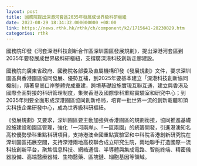 ```yaml
---
layout: post
title: 國務院提出深港河套區2035年發展成世界級科研樞紐
date: 2023-08-29 18:34:32.000000000 +08:00
link: https://news.rthk.hk/rthk/ch/component/k2/1715641-20230829.htm
categories: rthk
---
```


國務院印發《河套深港科技創新合作區深圳園區發展規劃》，提出深港河套區到2035年要發展成世界級科研樞紐，支撐廣深港科技創新走廊建設。

國務院向廣東省政府、國務院各部委及直屬機構印發《發展規劃》文件，要求深圳園區與香港園區協同發展、優勢互補，到2025年要基本建立「深港科技創新協同機制」，隨著皇崗口岸整體完成重建，跨境基礎設施實現互聯互通，建立與香港及國際全面對接的科研管理制度，集聚香港及國際學科重點實驗室和研究中心；到2035年則要全面形成深港園區協同創新格局，培育一批世界一流的創新載體和頂尖科技企業研發中心，成為世界級科研樞紐。

《發展規劃》又要求，深圳園區要主動加強與香港園區的規劃銜接，協同推進基礎設施建設和園區管理，強化「一河兩岸」、「一區兩園」的統籌開發，引進港澳知名高校優勢學科重點科研項目，支持港澳全國重點實驗室和中科院香港創新研究院在深圳園區拓展空間，支持深港兩地高校聯合成立研究生院，兩地聯手打造國際一流科技創新平台，聚焦信息科技、網絡通信、半導體與集成電路、智能終端、精密儀器設備、高端醫療器械、生物醫藥、區塊鏈、細胞基因等領域。
